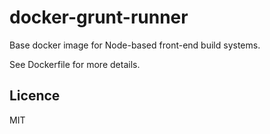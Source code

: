 docker-grunt-runner
===================

Base docker image for Node-based front-end build systems.

See Dockerfile for more details.

Licence
-------

MIT